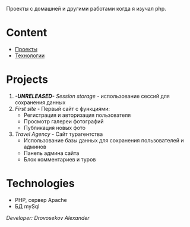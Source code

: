 Проекты с домашней и другими работами когда я изучал php.

# Content
- [Проекты](#Projects)
- [Технологии](#Technologies)

# Projects
1. ***-UNRELEASED-** Session storage* - использование сессий для сохранения данных
2. *First site* - Первый сайт с функциями:
   - Регистрация и авторизация пользователя
   - Просмотр галереи фотографий
   - Публикация новых фото
3. *Travel Agency* - Сайт турагентства
   - Использование базы данных для сохранения пользователей и админов
   - Панель админа сайта
   - Блок комментариев и туров

# Technologies
- PHP, сервер Apache
- БД mySql


*Developer: Drovosekov Alexander*
